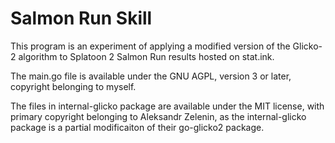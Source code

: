 # Salmon Run Skill

This program is an experiment of applying a modified version of the Glicko-2 algorithm to Splatoon 2 Salmon Run results
hosted on stat.ink.

The main.go file is available under the GNU AGPL, version 3 or later, copyright belonging to myself.

The files in internal-glicko package are available under the MIT license, with primary copyright belonging to Aleksandr
Zelenin, as the internal-glicko package is a partial modificaiton of their go-glicko2 package.